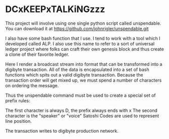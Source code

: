 # DCxKEEPxTALKiNGzzz
This project will involve using one single python script called unspendable.
You can download it at https://github.com/johnrigler/unspendable.git

I also have some bash function that I use. I tend to work with a tool
which I developed called ALP. I also use this name to refer to a 
sort of universal ledger project where folks can craft their own genesis block
and thus create a clone of their favorite ledger.

Here I render a broadcast stream into format that can be transformed into a digibyte
transaction. All of the data is encapsulated into a set of bash functions which
spits out a valid digibyte transaction. Because the transaction order will get mixed up,
we must spend a number of characters on ordering the message.

Thus the unspendable command must be used to create a special set of prefix rules:

The first character is always D, the prefix always ends with x
The second character is the "speaker" or "voice"
Satoshi Codes are used to represent line position.

The transaction writes to digibyte production network.
